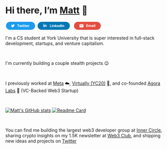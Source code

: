 <!-- <p><img src="/assets/MattEspozReadMe.png" alt="Matthew Espinoza">
<p align="center"> -->

# Hi there, I’m [Matt](https://matthewespinoza.com/) 👋

<a href="https://twitter.com/mattespoz" title="Twitter"><img src="/assets/TwitterSM.svg"  height="25" aria-hidden="true"></a> <a href="https://www.linkedin.com/in/mattespoz/" title="LinkedIn"><img src="/assets/LinkedInSM.svg" height="25" aria-hidden="true" style="margin-right: 5px;"></a> <a href="mailto: matt@matthewespinoza.com" title="Email"><img src="/assets/GmailSM.svg" height="25" aria-hidden="true"></a>

I'm a CS student at York University that is super interested in full-stack development, startups, and venture capitalism. 

<br /> 
 
I'm currently building a couple stealth projects 😉
  
<br />
  
I previously worked at [Meta](https://meta.com/) ☁️, [Virtually (YC20)](https://www.tryvirtually.com/) 💎, and co-founded [Agora Labs](https://www.agoralabs.xyz/) 🧩 (VC-Backed Web3 Startup) 

  <br />

[![Matt's GitHub stats](https://github-readme-stats.vercel.app/api?username=mattespoz&show_icons=true&theme=algolia&hide=stars,issues&bg_color=30,004AAD,3FB2F9&title_color=fff&text_color=fff)](https://github.com/mattespoz/github-readme-stats)
[![Readme Card](https://github-readme-stats.vercel.app/api/pin/?username=mattespoz&repo=solana-gif-marketplace&bg_color=30,004AAD,3FB2F9&title_color=fff&text_color=fff&icon_color=f9f9f9)](https://github.com/MattEspoz/solana-gif-marketplace)


<br />

You can find me building the largest web3 developer group at [Inner Circle](https://twitter.com/innercircletech), sharing crypto insights on my 1.5K newsletter at [Web3 Club](https://email.matthewespinoza.com/), and shipping new ideas and projects on [Twitter](https://twitter.com/mattespoz)
